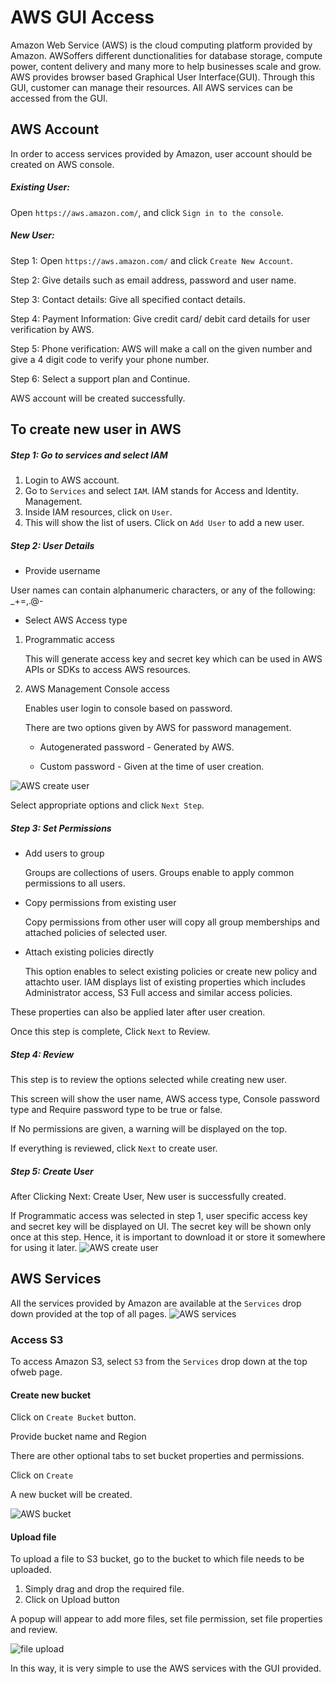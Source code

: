 # AWS GUI Access

Amazon Web Service (AWS) is the cloud computing platform provided by Amazon.
AWSoffers different dunctionalities for database storage, compute power, content
delivery and many more to help businesses scale and grow.
AWS provides browser based Graphical User Interface(GUI). Through this GUI,
customer can manage their resources.
All AWS services can be accessed from the GUI. 



## AWS Account

In order to access services provided by Amazon, user account should be created
on AWS console.

##### Existing User: 
Open `https://aws.amazon.com/`, and click `Sign in to the console`.

##### New User:

Step 1: Open `https://aws.amazon.com/` and click `Create New Account`.

Step 2: Give details such as email address, password and user name.

Step 3: Contact details: Give all specified contact details. 

Step 4: Payment Information: Give credit card/ debit card details for user
verification by AWS.

Step 5: Phone verification: AWS will make a call on the given number and give a
4 digit code to verify your phone number.

Step 6: Select a support plan and Continue. 

AWS account will be created successfully. 



## To create new user in AWS

##### Step 1: Go to services and select IAM

1. Login to AWS account.
2. Go to `Services` and select `IAM`. IAM stands for Access and Identity.
Management.
3. Inside IAM resources, click on `User`. 
4. This will show the list of users. Click on ``Add User`` to add a new user. 
 
 
##### Step 2: User Details

* Provide username 
	
User names can contain alphanumeric characters, or any of the following:
_+=,.@- 

* Select AWS Access type

1. Programmatic access		

	This will generate access key and secret key which can be used in AWS APIs or
	SDKs to access AWS resources.

2. AWS Management Console access

	Enables user login to console based on password.
        
  	There are two options given by AWS for password management.
	
	* Autogenerated password - Generated by AWS.
	
	* Custom password - Given at the time of user creation.
        
![AWS create
user](https://github.com/cloudmesh-community/hid-sp18-420/blob/master/tutorial/images/adduser.PNG?raw=true)
        
   Select appropriate options and click ``Next Step``.
        
##### Step 3: Set Permissions

* Add users to group

	Groups are collections of users. Groups enable to apply common permissions to
	all users.
    
* Copy permissions from existing user

	Copy permissions from other user will copy all group memberships and attached
	policies of selected user.
    
* Attach existing policies directly
	
	This option enables to select existing policies or create new policy and
	attachto user. IAM displays list of existing properties which includes
	Administrator
	access, S3 Full access and similar access policies.

These properties can also be applied later after user creation. 

Once this step is complete, Click `Next` to Review.

##### Step 4: Review

This step is to review the options selected while creating new user. 

This screen will show the user name, AWS access type, Console password type and
Require password type to be true or false.

If No permissions are given, a warning will be displayed on the top. 

If everything is reviewed, click `Next` to create user.

##### Step 5: Create User

After Clicking Next: Create User, New user is successfully created. 

If Programmatic access was selected in step 1, user specific access key and
secret key will be displayed on UI. The secret key will be shown only once at
this step.
Hence, it is important to download it or store it somewhere for using it later.
![AWS create
user](https://github.com/cloudmesh-community/hid-sp18-420/blob/master/tutorial/images/userCreated.PNG?raw=true)

## AWS Services

All the services provided by Amazon are available at the ``Services`` drop down
provided at the top of all pages.
![AWS
services](https://github.com/cloudmesh-community/hid-sp18-420/blob/master/tutorial/images/aws_services.PNG?raw=true)

### Access S3

To access Amazon S3, select ``S3`` from the ``Services`` drop down at the top
ofweb page.

#### Create new bucket

Click on ``Create Bucket`` button. 

Provide bucket name and Region

There are other optional tabs to set bucket properties and permissions. 

Click on ``Create``

A new bucket will be created. 

![AWS
bucket](https://raw.githubusercontent.com/cloudmesh-community/hid-sp18-420/master/tutorial/images/s3-bucket.JPG?raw=true)

#### Upload file

To upload a file to S3 bucket, go to the bucket to which file needs to be
uploaded.

1. Simply drag and drop the required file.
2. Click on Upload button

A popup will appear to add more files, set file permission, set file properties
and review.

![file
upload](https://github.com/cloudmesh-community/hid-sp18-420/blob/master/tutorial/images/upload.JPG?raw=true?raw=true)


In this way, it is very simple to use the AWS services with the GUI provided.
